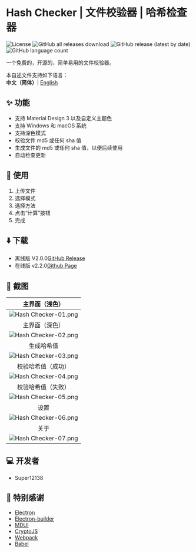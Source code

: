 # Hash Checker | 文件校验器 | 哈希检查器
![License](https://img.shields.io/github/license/Super12138/Hash-Checker?style=flat-square)
![GitHub all releases download](https://img.shields.io/github/downloads/Super12138/Hash-Checker/total?style=flat-square)
![GitHub release (latest by date)](https://img.shields.io/github/v/release/Super12138/Hash-Checker?style=flat-square)
![GitHub language count](https://img.shields.io/github/languages/count/Super12138/Hash-Checker?style=flat-square)

一个免费的，开源的，简单易用的文件校验器。

本自述文件支持如下语言：
<br>
<strong>中文（简体）</strong>| [English](README_EN.md)

## ✨ 功能
- 支持 Material Design 3 以及自定义主题色
- 支持 Windows 和 macOS 系统
- 支持深色模式
- 校验文件 md5 或任何 sha 值
- 生成文件的 md5 或任何 sha 值，以便后续使用
- 自动检查更新

## 📒 使用
1. 上传文件
2. 选择模式
3. 选择方法
4. 点击“计算”按钮
5. 完成

## ⬇️ 下载
- 离线版 V2.0.0[GitHub Release](https://github.com/Super12138/Hash-Checker/releases) 
- 在线版 v2.2.0[Github Page](https://super12138.github.io/Hash-Checker/)
## 📸 截图

|             主界面（浅色）          |
| :----------------------------------------------------------: |
|   ![Hash Checker-01.png](https://s2.loli.net/2023/06/30/qoWMl7spyhOGuCt.png) |
|             主界面（深色）          |
|   ![Hash Checker-02.png](https://s2.loli.net/2023/06/30/nXaENxWC6q8riAS.png) |
|             生成哈希值              |
|   ![Hash Checker-03.png](https://s2.loli.net/2023/06/30/FskYWonwH4eEQ1q.png) |
|             校验哈希值（成功）       |
|   ![Hash Checker-04.png](https://s2.loli.net/2023/06/30/a7iQfP93bLn1EuI.png) |
|             校验哈希值（失败）       |
|   ![Hash Checker-05.png](https://s2.loli.net/2023/06/30/aSPDYW6dyocktl8.png) |
|             设置                    |
|   ![Hash Checker-06.png](https://s2.loli.net/2023/06/30/IuAUpx5Zl12nfc6.png) |
|             关于                    |
|   ![Hash Checker-07.png](https://s2.loli.net/2023/06/30/KhWM5aHDVBt6T4r.png) |

## 💻 开发者
- Super12138

## 🚀 特别感谢
 - [Electron](https://www.electronjs.org/)
 - [Electron-builder](https://www.electron.build/)
 - [MDUI](https://github.com/zdhxiong/mdui)
 - [CryptoJS](https://github.com/brix/crypto-js)
 - [Webpack](https://webpackjs.org/)
 - [Babel](https://babel.dev/)
